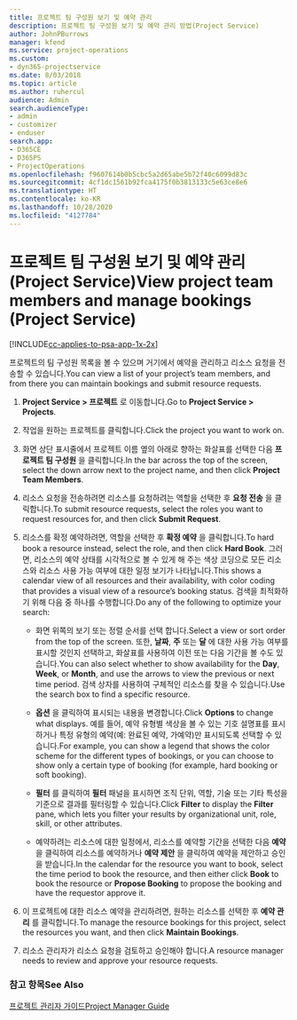 ```yaml
---
title: 프로젝트 팀 구성원 보기 및 예약 관리
description: 프로젝트 팀 구성원 보기 및 예약 관리 방법(Project Service)
author: JohnPBurrows
manager: kfend
ms.service: project-operations
ms.custom:
- dyn365-projectservice
ms.date: 8/03/2018
ms.topic: article
ms.author: ruhercul
audience: Admin
search.audienceType:
- admin
- customizer
- enduser
search.app:
- D365CE
- D365PS
- ProjectOperations
ms.openlocfilehash: f9607614b0b5cbc5a2d65abe5b72f40c6099d83c
ms.sourcegitcommit: 4cf1dc1561b92fca4175f0b3813133c5e63ce8e6
ms.translationtype: HT
ms.contentlocale: ko-KR
ms.lasthandoff: 10/28/2020
ms.locfileid: "4127784"
---
```

# <a name="view-project-team-members-and-manage-bookings-project-service"></a><span data-ttu-id="387d0-103">프로젝트 팀 구성원 보기 및 예약 관리(Project Service)</span><span class="sxs-lookup"><span data-stu-id="387d0-103">View project team members and manage bookings (Project Service)</span></span>

[!INCLUDE[cc-applies-to-psa-app-1x-2x](../includes/cc-applies-to-psa-app-1x-2x.md)]

<span data-ttu-id="387d0-104">프로젝트의 팀 구성원 목록을 볼 수 있으며 거기에서 예약을 관리하고 리소스 요청을 전송할 수 있습니다.</span><span class="sxs-lookup"><span data-stu-id="387d0-104">You can view a list of your project’s team members, and from there you can maintain bookings and submit resource requests.</span></span>  
  
1.  <span data-ttu-id="387d0-105">**Project Service > 프로젝트** 로 이동합니다.</span><span class="sxs-lookup"><span data-stu-id="387d0-105">Go to **Project Service > Projects**.</span></span>  
  
2.  <span data-ttu-id="387d0-106">작업을 원하는 프로젝트를 클릭합니다.</span><span class="sxs-lookup"><span data-stu-id="387d0-106">Click the project you want to work on.</span></span>  
  
3.  <span data-ttu-id="387d0-107">화면 상단 표시줄에서 프로젝트 이름 옆의 아래로 향하는 화살표를 선택한 다음 **프로젝트 팀 구성원** 을 클릭합니다.</span><span class="sxs-lookup"><span data-stu-id="387d0-107">In the bar across the top of the screen, select the down arrow next to the project name, and then click **Project Team Members**.</span></span>  
  
4.  <span data-ttu-id="387d0-108">리소스 요청을 전송하려면 리소스를 요청하려는 역할을 선택한 후 **요청 전송** 을 클릭합니다.</span><span class="sxs-lookup"><span data-stu-id="387d0-108">To submit resource requests, select the roles you want to request resources for, and then click **Submit Request**.</span></span>  
  
5.  <span data-ttu-id="387d0-109">리소스를 확정 예약하려면, 역할을 선택한 후 **확정 예약** 을 클릭합니다.</span><span class="sxs-lookup"><span data-stu-id="387d0-109">To hard book a resource instead, select the role, and then click **Hard Book**.</span></span> <span data-ttu-id="387d0-110">그러면, 리소스의 예약 상태를 시각적으로 볼 수 있게 해 주는 색상 코딩으로 모든 리소스와 리소스 사용 가능 여부에 대한 일정 보기가 나타납니다.</span><span class="sxs-lookup"><span data-stu-id="387d0-110">This shows a calendar view of all resources and their availability, with color coding that provides a visual view of a resource’s booking status.</span></span> <span data-ttu-id="387d0-111">검색을 최적화하기 위해 다음 중 하나를 수행합니다.</span><span class="sxs-lookup"><span data-stu-id="387d0-111">Do any of the following to optimize your search:</span></span>  
  
    -   <span data-ttu-id="387d0-112">화면 위쪽의 보기 또는 정렬 순서를 선택 합니다.</span><span class="sxs-lookup"><span data-stu-id="387d0-112">Select a view or sort order from the top of the screen.</span></span> <span data-ttu-id="387d0-113">또한, **날짜**, **주** 또는 **달** 에 대한 사용 가능 여부를 표시할 것인지 선택하고, 화살표를 사용하여 이전 또는 다음 기간을 볼 수도 있습니다.</span><span class="sxs-lookup"><span data-stu-id="387d0-113">You can also select whether to show availability for the **Day**, **Week**, or **Month**, and use the arrows to view the previous or next time period.</span></span> <span data-ttu-id="387d0-114">검색 상자를 사용하여 구체적인 리소스를 찾을 수 있습니다.</span><span class="sxs-lookup"><span data-stu-id="387d0-114">Use the search box to find a specific resource.</span></span>  
  
    -   <span data-ttu-id="387d0-115">**옵션** 을 클릭하여 표시되는 내용을 변경합니다.</span><span class="sxs-lookup"><span data-stu-id="387d0-115">Click **Options** to change what displays.</span></span> <span data-ttu-id="387d0-116">예를 들어, 예약 유형별 색상을 볼 수 있는 기호 설명표를 표시하거나 특정 유형의 예약(예: 완료된 예약, 가예약)만 표시되도록 선택할 수 있습니다.</span><span class="sxs-lookup"><span data-stu-id="387d0-116">For example, you can show a legend that shows the color scheme for the different types of bookings, or you can choose to show only a certain type of booking (for example, hard booking or soft booking).</span></span>  
  
    -   <span data-ttu-id="387d0-117">**필터** 를 클릭하여 **필터** 패널을 표시하면 조직 단위, 역할, 기술 또는 기타 특성을 기준으로 결과를 필터링할 수 있습니다.</span><span class="sxs-lookup"><span data-stu-id="387d0-117">Click **Filter** to display the **Filter** pane, which lets you filter your results by organizational unit, role, skill, or other attributes.</span></span>  
  
    -   <span data-ttu-id="387d0-118">예약하려는 리소스에 대한 일정에서, 리소스를 예약할 기간을 선택한 다음 **예약** 을 클릭하여 리소스를 예약하거나 **예약 제안** 을 클릭하여 예약을 제안하고 승인을 받습니다.</span><span class="sxs-lookup"><span data-stu-id="387d0-118">In the calendar for the resource you want to book, select the time period to book the resource, and then either click **Book** to book the resource or **Propose Booking** to propose the booking and have the requestor approve it.</span></span>  
  
6.  <span data-ttu-id="387d0-119">이 프로젝트에 대한 리소스 예약을 관리하려면, 원하는 리소스를 선택한 후 **예약 관리** 를 클릭합니다.</span><span class="sxs-lookup"><span data-stu-id="387d0-119">To manage the resource bookings for this project, select the resources you want, and then click **Maintain Bookings**.</span></span>  
  
7.  <span data-ttu-id="387d0-120">리소스 관리자가 리소스 요청을 검토하고 승인해야 합니다.</span><span class="sxs-lookup"><span data-stu-id="387d0-120">A resource manager needs to review and approve your resource requests.</span></span>  
  
### <a name="see-also"></a><span data-ttu-id="387d0-121">참고 항목</span><span class="sxs-lookup"><span data-stu-id="387d0-121">See Also</span></span>  
 [<span data-ttu-id="387d0-122">프로젝트 관리자 가이드</span><span class="sxs-lookup"><span data-stu-id="387d0-122">Project Manager Guide</span></span>](../psa/project-manager-guide.md)
